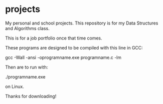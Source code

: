 # projects
My personal and school projects.
This repository is for my Data Structures and Algorithms class.

This is for a job portfolio once that time comes.

These programs are designed to be compiled with this line in GCC:

gcc -Wall -ansi -oprogramname.exe programname.c -lm

Then are to run with:

./programname.exe

on Linux.

Thanks for downloading!
